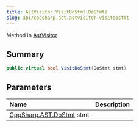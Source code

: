 ```yaml
---
title: AstVisitor.VisitDoStmt(DoStmt)
slug: api/cppsharp.ast.astvisitor.visitdostmt
---
```

Method in [AstVisitor](/api/cppsharp/ast/astvisitor)

## Summary



```csharp
public virtual bool VisitDoStmt(DoStmt stmt)
```

## Parameters

|Name|Description|
|:---|:---|
|[CppSharp.AST.DoStmt](/api/cppsharp/ast/dostmt) stmt||

